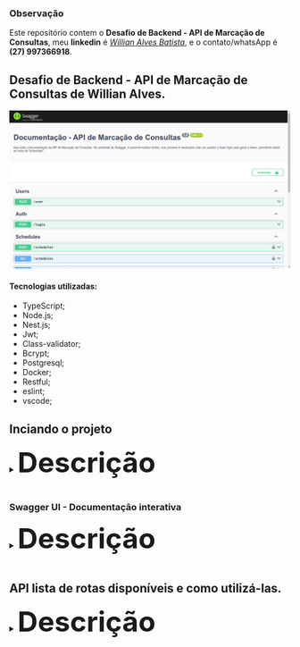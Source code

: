 ### Observação

Este repositório contem o **Desafio de Backend - API de Marcação de Consultas**, meu **linkedin** é  _[Willian Alves Batista](https://www.linkedin.com/in/willian-alves-batista-60aa6a180/)_, e o contato/whatsApp é **(27) 997366918**.



## Desafio de Backend - API de Marcação de Consultas de Willian Alves.

![](./captura.png)

#### Tecnologias utilizadas:

  - TypeScript;
  - Node.js;
  - Nest.js;
  - Jwt;
  - Class-validator;
  - Bcrypt;
  - Postgresql;
  - Docker;
  - Restful;
  - eslint;
  - vscode;


## Inciando o projeto

<details>
<summary><span style="font-size: 50px; font-weight: bold">Descrição</span></summary>
<br>
  
:warning: **É necessário ter o docker-compose instalado.**

Para iniciar o projeto, basta baixar ou clonar este repositório.

Acesse a raiz do projeto, abra o terminal, em seguida digite:

    docker-compose -f docker-compose.yml up -d
</details>

<br>

### Swagger UI - Documentação interativa

<details>
<summary><span style="font-size: 50px; font-weight: bold">Descrição</span></summary>
<br>

Com o projeto em execução, o Swagger fica disponível em http://localhost:4000/api . Esta documentação da API permite visualizar de forma simples todos os endpoints, seus requisitos obrigatórios e suas respostas. Além disso, também é possível realizar testes.
  
</details>

<br>

## API lista de rotas disponíveis e como utilizá-las.

<details>
<summary><span style="font-size: 50px; font-weight: bold">Descrição</span></summary>

<br>

**Observação:** Com o projeto em execução, a API fica disponível em http://localhost:4000

### Users

**POST /user**

Rota para criar usuário.

corpo da requesição:

    {
      "email": "exemple@email.com",
      "password": "P@ssw0rd",
      "name": "Willian Alves Batista",
      "cpf": "15784763222",
      "dateBirth": "AAAA-MM-DD"
    }

### Auth

**POST /login**

Rota para obter o Token, que será necessário para as próximas requisições.

corpo da requesição:

    {
      "email": "exemple@email.com",
      "password": "P@ssw0rd"
    }


### Schedules

**Observação:** Todos os seguintes endpoints exigem um token para acesso.

**POST /schedules**

Rota para agendar consulta, após criada retorna o PDF com dados da consulta.

corpo da requesição:

    {
      "date": "AAAA-MM-DD",
      "hours": "HH:MM:SS",
      "medicalSpecialty": "Clínico geral"
    }

**GET /schedules**

Rota para lista todas as consultas do usuário.


**GET /schedules/pdf/:id**

Rota para disponibilizar dados em PDF da consulta escolhida.

**GET /schedules/:id**

Rota para disponibilizar dados da consulta escolhida.

**PATCH /schedules/:id**

Rota para modificar data ou hora da consulta. É necessário fornecer ambos os valores no corpo da requisição, mesmo que não se pretenda modificar uma das opções, pois isso assegura um melhor time zone para o banco de dados.

corpo da requesição:

    {
      "date": "AAAA-MM-DD",
      "hours": "HH:MM:SS"
    }


**DELETE /schedules/:id**

Rota utilizada para cancelar uma consulta, na prática, excluindo a consulta agendada.

</details>

